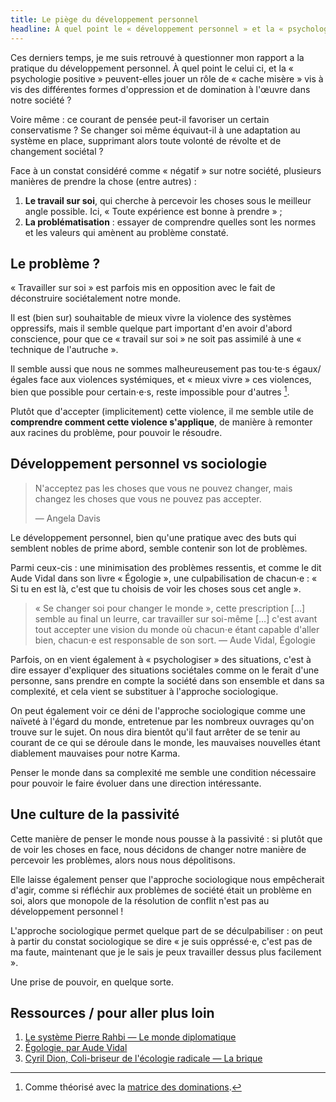 ```yaml
---
title: Le piège du développement personnel
headline: À quel point le « développement personnel » et la « psychologie positive » peuvent-elles être symptomatiques d'une cécité vis à vis des différentes formes d'oppression et de domination à l'œuvre dans notre société ?
---
```


Ces derniers temps, je me suis retrouvé à questionner mon rapport a la pratique du développement personnel. À quel point le celui ci, et la « psychologie positive » peuvent-elles jouer un rôle de « cache misère » vis à vis des différentes formes d'oppression et de domination à l'œuvre dans notre société ?

Voire même : ce courant de pensée peut-il favoriser un certain conservatisme ? Se changer soi même équivaut-il à une adaptation au système en place, supprimant alors toute volonté de révolte et de changement sociétal ?

Face à un constat considéré comme « négatif » sur notre société, plusieurs manières de prendre la chose (entre autres) :

1. **Le travail sur soi**, qui cherche à percevoir les choses sous le meilleur angle possible. Ici, « Toute expérience est bonne à prendre » ;
2. **La problématisation** : essayer de comprendre quelles sont les normes et les valeurs qui amènent au problème constaté.

## Le problème ?

« Travailler sur soi » est parfois mis en opposition avec le fait de déconstruire sociétalement notre monde.

Il est (bien sur) souhaitable de mieux vivre la violence des systèmes oppressifs, mais il semble quelque part important d'en avoir d'abord conscience, pour que ce « travail sur soi » ne soit pas assimilé à une « technique de l'autruche ».

Il semble aussi que nous ne sommes malheureusement pas tou⋅te⋅s égaux/égales face aux violences systémiques, et « mieux vivre » ces violences, bien que possible pour certain⋅e⋅s, reste impossible pour d'autres [^matrice-des-dominations].

Plutôt que d'accepter (implicitement) cette violence, il me semble utile de **comprendre comment cette violence s'applique**, de manière à remonter aux racines du problème, pour pouvoir le résoudre.

## Développement personnel vs sociologie

> N'acceptez pas les choses que vous ne pouvez changer, mais changez les choses que vous ne pouvez pas accepter. 
> 
> — Angela Davis

Le développement personnel, bien qu'une pratique avec des buts qui semblent nobles de prime abord, semble contenir son lot de problèmes.

Parmi ceux-cis : une minimisation des problèmes ressentis, et comme le dit Aude Vidal dans son livre « Égologie », une culpabilisation de chacun⋅e : « Si tu en est là, c'est que tu choisis de voir les choses sous cet angle ».

> « Se changer soi pour changer le monde », cette prescription […] semble au final un leurre, car travailler sur soi-même […] c'est avant tout accepter une vision du monde où chacun⋅e étant capable d'aller bien, chacun⋅e est responsable de son sort.
> — Aude Vidal, Égologie

Parfois, on en vient également à « psychologiser » des situations, c'est à dire essayer d'expliquer des situations sociétales comme on le ferait d'une personne, sans prendre en compte la société dans son ensemble et dans sa complexité, et cela vient se substituer à l'approche sociologique.

On peut également voir ce déni de l'approche sociologique comme une naïveté à l'égard du monde, entretenue par les nombreux ouvrages qu'on trouve sur le sujet. On nous dira bientôt qu'il faut arrêter de se tenir au courant de ce qui se déroule dans le monde, les mauvaises nouvelles étant diablement mauvaises pour notre Karma.

Penser le monde dans sa complexité me semble une condition nécessaire pour pouvoir le faire évoluer dans une direction intéressante. 

## Une culture de la passivité

Cette manière de penser le monde nous pousse à la passivité : si plutôt que de voir les choses en face, nous décidons de changer notre manière de percevoir les problèmes, alors nous nous dépolitisons.

Elle laisse également penser que l'approche sociologique nous empêcherait d'agir, comme si réfléchir aux problèmes de société était un problème en soi, alors que monopole de la résolution de conflit n'est pas au développement personnel !

L'approche sociologique permet quelque part de se déculpabiliser : on peut à partir du constat sociologique se dire « je suis oppréssé⋅e, c'est pas de ma faute, maintenant que je le sais je peux travailler dessus plus facilement ».

Une prise de pouvoir, en quelque sorte.

## Ressources / pour aller plus loin

[^matrice-des-dominations]: Comme théorisé avec la [matrice des dominations](https://en.wikipedia.org/wiki/Matrix_of_domination).

1. [Le système Pierre Rahbi — Le monde diplomatique](https://www.monde-diplomatique.fr/2018/08/MALET/58981)
2. [Égologie, par Aude Vidal](https://labrique.net/index.php/thematiques/politicaille/954-cyril-dion-coli-briseur-de-l-ecologie-radicale)
3. [Cyril Dion, Coli-briseur de l'écologie radicale — La brique](https://labrique.net/index.php/thematiques/politicaille/954-cyril-dion-coli-briseur-de-l-ecologie-radicale)
